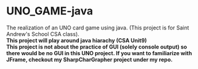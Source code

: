 # UNO_GAME-java
The realization of an UNO card game using java. (This project is for Saint Andrew's School CSA class). 
<br>**This project will play around java hiarachy (CSA Unit9)**
<br>**This project is not about the practice of GUI (solely console output) so there would be no GUI in this UNO project. If you want to familiarize with JFrame, checkout my SharpCharGrapher project under my repo.**